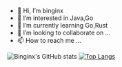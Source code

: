 - 👋 Hi, I’m binginx
- 👀 I’m interested in Java,Go
- 🌱 I’m currently learning Go,Rust
- 💞️ I’m looking to collaborate on ...
- 📫 How to reach me ...

![Binginx's GitHub stats](https://readme-stats-url-sdaulibin.vercel.app/api?username=sdaulibin&show_icons=true&theme=radical)
[![Top Langs](https://readme-stats-url-sdaulibin.vercel.app/api/top-langs/?username=sdaulibin&layout=compact)](https://github.com/anuraghazra/github-readme-stats)
<!---
sdaulibin/sdaulibin is a ✨ special ✨ repository because its `README.md` (this file) appears on your GitHub profile.
You can click the Preview link to take a look at your changes.
--->
